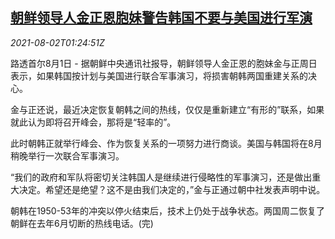 <!--1627870212000-->
[朝鲜领导人金正恩胞妹警告韩国不要与美国进行军演](https://cn.reuters.com/article/northkorea-kim-sister-warning-south-0801-idCNKBS2F302Y)
------

<div><i>2021-08-02T01:24:51Z</i></div><p>路透首尔8月1日 - 据朝鲜中央通讯社报导，朝鲜领导人金正恩的胞妹金与正周日表示，如果韩国按计划与美国进行联合军事演习，将损害朝韩两国重建关系的决心。</p><p>金与正还说，最近决定恢复朝韩之间的热线，仅仅是重新建立“有形的”联系，如果就此认为即将召开峰会，那将是“轻率的”。</p><p>此时朝韩正就举行峰会、作为恢复关系的一项努力进行商谈。美国与韩国将在8月稍晚举行一次联合军事演习。</p><p>“我们的政府和军队将密切关注韩国人是继续进行侵略性的军事演习，还是做出重大决定。希望还是绝望？这不是由我们决定的，”金与正通过朝中社发表声明中说。</p><p>朝韩在1950-53年的冲突以停火结束后，技术上仍处于战争状态。两国周二恢复了朝鲜在去年6月切断的热线电话。(完)</p>
